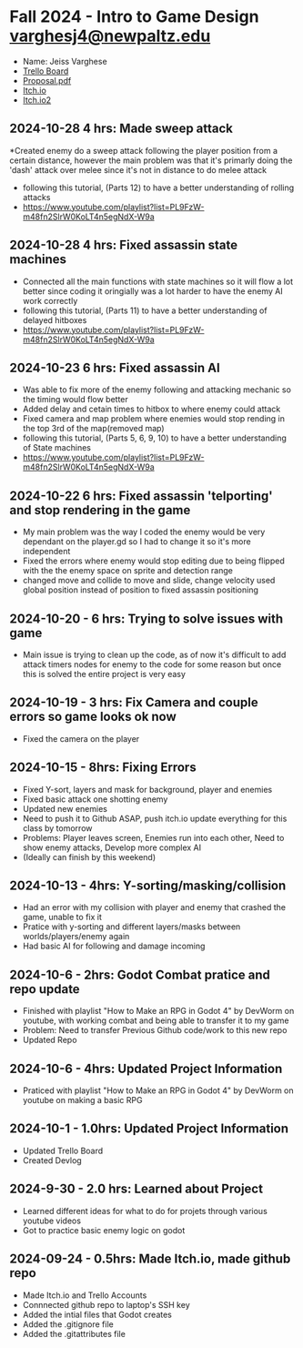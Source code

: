 
# Fall 2024 - Intro to Game Design varghesj4@newpaltz.edu

* Name: Jeiss Varghese
* [Trello Board](https://trello.com/b/9qJ1jnDG/game-development-template)
* [Proposal.pdf](Varghese-proposal.pdf-proposal.pdf)
* [Itch.io](https://jeiss3341.itch.io)
* [Itch.io2](https://jeiss3341.itch.io/pratice-project)

## 2024-10-28 4 hrs: Made sweep attack
*Created enemy do a sweep attack following the player position from a certain distance, however the main problem was that it's primarly doing the 'dash' attack over melee since it's not in distance to do melee attack
* following this tutorial, (Parts 12) to have a better understanding of rolling attacks
* https://www.youtube.com/playlist?list=PL9FzW-m48fn2SlrW0KoLT4n5egNdX-W9a

## 2024-10-28 4 hrs: Fixed assassin state machines
* Connected all the main functions with state machines so it will flow a lot better since coding it oringially was a lot harder to have the enemy AI work correctly
* following this tutorial, (Parts 11) to have a better understanding of delayed hitboxes
* https://www.youtube.com/playlist?list=PL9FzW-m48fn2SlrW0KoLT4n5egNdX-W9a


## 2024-10-23 6 hrs: Fixed assassin AI
* Was able to fix more of the enemy following and attacking mechanic so the timing would flow better
* Added delay and cetain times to hitbox to where enemy could attack
* Fixed camera and map problem where enemies would stop rending in the top 3rd of the map(removed map)
* following this tutorial, (Parts 5, 6, 9, 10) to have a better understanding of State machines
* https://www.youtube.com/playlist?list=PL9FzW-m48fn2SlrW0KoLT4n5egNdX-W9a

## 2024-10-22 6 hrs: Fixed assassin 'telporting' and stop rendering in the game
* My main problem was the way I coded the enemy would be very dependant on the player.gd so I had to change it so it's more independent
* Fixed the errors where enemy would stop editing due to being flipped with the the enemy space on sprite and detection range
* changed move and collide to move and slide, change velocity used global position instead of position to fixed assassin positioning




## 2024-10-20 - 6 hrs: Trying to solve issues with game
* Main issue is trying to clean up the code, as of now it's difficult to add attack timers nodes for enemy to the code for some reason but once this is solved the entire project is very easy

## 2024-10-19 - 3 hrs: Fix Camera and couple errors so game looks ok now
* Fixed the camera on the player

## 2024-10-15 - 8hrs: Fixing Errors
* Fixed Y-sort, layers and mask for background, player and enemies
* Fixed basic attack one shotting enemy
* Updated new enemies
* Need to push it to Github ASAP, push itch.io update everything for this class by tomorrow
* Problems: Player leaves screen, Enemies run into each other, Need to show enemy attacks, Develop more complex AI
* (Ideally can finish by this weekend)

## 2024-10-13 - 4hrs: Y-sorting/masking/collision
* Had an error with my collision with player and enemy that crashed the game, unable to fix it
* Pratice with y-sorting and different layers/masks between worlds/players/enemy again
* Had basic AI for following and damage incoming

## 2024-10-6 - 2hrs: Godot Combat pratice and repo update

* Finished with playlist "How to Make an RPG in Godot 4"  by DevWorm on youtube, with working combat and being able to transfer it to my game
* Problem: Need to transfer Previous Github code/work to this new repo
* Updated Repo

## 2024-10-6 - 4hrs: Updated Project Information

* Praticed with playlist "How to Make an RPG in Godot 4"  by DevWorm on youtube on making a basic RPG

## 2024-10-1 - 1.0hrs: Updated Project Information

* Updated Trello Board
* Created Devlog

## 2024-9-30 - 2.0 hrs: Learned about Project

* Learned different ideas for what to do for projets through various youtube videos
* Got to practice basic enemy logic on godot


## 2024-09-24 - 0.5hrs: Made Itch.io, made github repo

* Made Itch.io and Trello Accounts
* Connnected github repo to laptop's SSH key
* Added the intial files that Godot creates
* Added the .gitignore file
* Added the .gitattributes file
